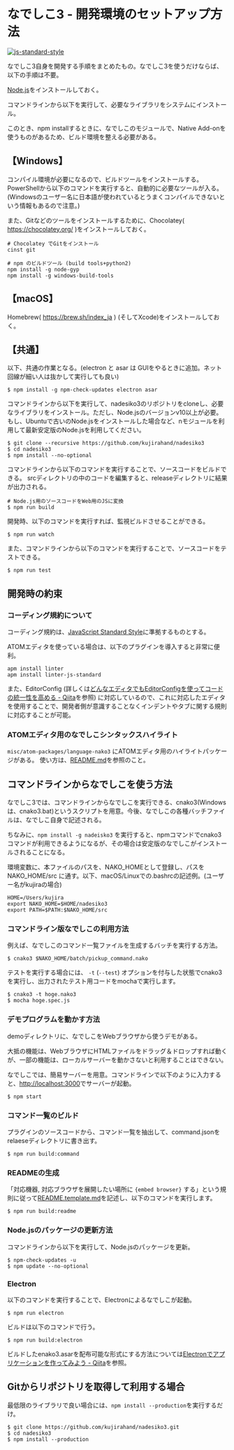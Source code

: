﻿# なでしこ3 - 開発環境のセットアップ方法

[![js-standard-style](https://cdn.rawgit.com/feross/standard/master/badge.svg)](http://standardjs.com)

なでしこ3自身を開発する手順をまとめたもの。なでしこ3を使うだけならば、以下の手順は不要。

[Node.js](https://nodejs.org/ja/)をインストールしておく。

コマンドラインから以下を実行して、必要なライブラリをシステムにインストール。

このとき、npm installするときに、なでしこのモジュールで、Native Add-onを使うものがあるため、ビルド環境を整える必要がある。

## 【Windows】

コンパイル環境が必要になるので、ビルドツールをインストールする。PowerShellから以下のコマンドを実行すると、自動的に必要なツールが入る。(Windowsのユーザー名に日本語が使われているとうまくコンパイルできないという情報もあるので注意。)

また、Gitなどのツールをインストールするために、Chocolatey( https://chocolatey.org/ )をインストールしておく。

```
# Chocolatey でGitをインストール
cinst git

# npm のビルドツール (build tools+python2)
npm install -g node-gyp
npm install -g windows-build-tools
```

## 【macOS】

Homebrew( https://brew.sh/index_ja ) (そしてXcode)をインストールしておく。

## 【共通】

以下、共通の作業となる。(electron と asar は GUIをやるときに追加。ネット回線が細い人は抜かして実行しても良い)

```
$ npm install -g npm-check-updates electron asar
```

コマンドラインから以下を実行して、nadesiko3のリポジトリをcloneし、必要なライブラリをインストール。ただし、Node.jsのバージョンv10以上が必要。もし、Ubuntuで古いのNode.jsをインストールした場合など、nモジュールを利用して最新安定版のNode.jsを利用してください。


```
$ git clone --recursive https://github.com/kujirahand/nadesiko3
$ cd nadesiko3
$ npm install --no-optional
```

コマンドラインから以下のコマンドを実行することで、ソースコードをビルドできる。
srcディレクトリの中のコードを編集すると、releaseディレクトリに結果が出力される。

```
# Node.js用のソースコードをWeb用のJSに変換
$ npm run build
```

開発時、以下のコマンドを実行すれば、監視ビルドさせることができる。

```
$ npm run watch
```


また、コマンドラインから以下のコマンドを実行することで、ソースコードをテストできる。

```
$ npm run test
```

## 開発時の約束

### コーディング規約について

コーディング規約は、[JavaScript Standard Style](https://standardjs.com/)に準拠するものとする。

ATOMエディタを使っている場合は、以下のプラグインを導入すると非常に便利。

```
apm install linter
apm install linter-js-standard
```

また、EditorConfig (詳しくは[どんなエディタでもEditorConfigを使ってコードの統一性を高める - Qiita](http://qiita.com/naru0504/items/82f09881abaf3f4dc171)を参照) に対応しているので、これに対応したエディタを使用することで、開発者側が意識することなくインデントやタブに関する規則に対応することが可能。

### ATOMエディタ用のなでしこシンタックスハイライト

``misc/atom-packages/language-nako3`` にATOMエディタ用のハイライトパッケージがある。
使い方は、[README.md](misc/atom-packages/language-nako3/README.md)を参照のこと。

## コマンドラインからなでしこを使う方法

なでしこ3では、コマンドラインからなでしこを実行できる、cnako3(Windowsは、cnako3.bat)というスクリプトを用意。今後、なでしこの各種バッチファイルは、なでしこ自身で記述される。

ちなみに、``npm install -g nadeisko3`` を実行すると、npmコマンドでcnako3コマンドが利用できるようになるが、その場合は安定版のなでしこがインストールされることになる。

環境変数に、本ファイルのパスを、NAKO_HOMEとして登録し、パスを NAKO_HOME/src に通す。以下、macOS/Linuxでの.bashrcの記述例。(ユーザー名がkujiraの場合)

```
HOME=/Users/kujira
export NAKO_HOME=$HOME/nadesiko3
export PATH=$PATH:$NAKO_HOME/src
```

### コマンドライン版なでしこの利用方法

例えば、なでしこのコマンド一覧ファイルを生成するバッチを実行する方法。

```
$ cnako3 $NAKO_HOME/batch/pickup_command.nako
```

テストを実行する場合には、 `-t` (`--test`) オプションを付与した状態でcnako3を実行し、出力されたテスト用コードをmochaで実行します。

```
$ cnako3 -t hoge.nako3
$ mocha hoge.spec.js
```

### デモプログラムを動かす方法

demoディレクトリに、なでしこをWebブラウザから使うデモがある。

大抵の機能は、WebブラウザにHTMLファイルをドラッグ＆ドロップすれば動くが、一部の機能は、ローカルサーバーを動かさないと利用することはできない。

なでしこでは、簡易サーバーを用意。コマンドラインで以下のように入力すると、[http://localhost:3000](http://localhost:3000)でサーバーが起動。

```
$ npm start
```

### コマンド一覧のビルド

プラグインのソースコードから、コマンド一覧を抽出して、command.jsonをrelaeseディレクトリに書き出す。

```
$ npm run build:command
```
### READMEの生成

「対応機器, 対応ブラウザを展開したい場所に `{embed browser}` する」という規則に従って[README.template.md](../README.template.md)を記述し、以下のコマンドを実行します。

```
$ npm run build:readme
```

### Node.jsのパッケージの更新方法

コマンドラインから以下を実行して、Node.jsのパッケージを更新。

```
$ npm-check-updates -u
$ npm update --no-optional
```

### Electron

以下のコマンドを実行することで、Electronによるなでしこが起動。

```
$ npm run electron
```

ビルドは以下のコマンドで行う。

```
$ npm run build:electron
```

ビルドしたenako3.asarを配布可能な形式にする方法については[Electronでアプリケーションを作ってみよう - Qiita](http://qiita.com/Quramy/items/a4be32769366cfe55778#配布してみる)を参照。

## Gitからリポジトリを取得して利用する場合

最低限のライブラリで良い場合には、``npm install --production``を実行するだけ。

```
$ git clone https://github.com/kujirahand/nadesiko3.git
$ cd nadesiko3
$ npm install --production
```
